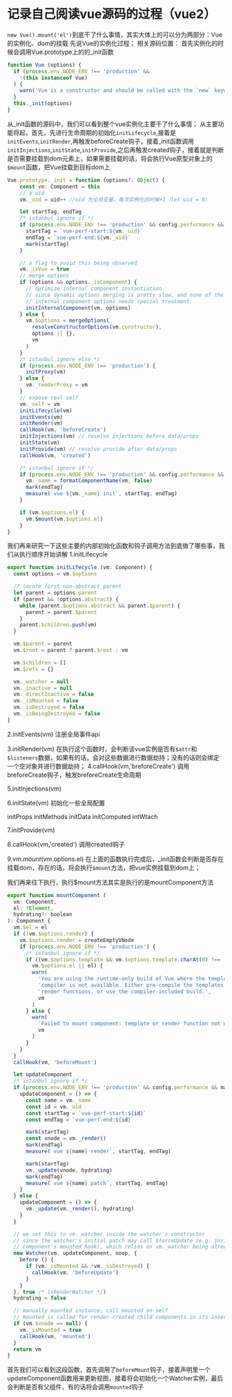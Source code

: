 # 记录自己阅读vue源码的过程（vue2）

`new Vue().mount('el')`到底干了什么事情，其实大体上的可以分为两部分：Vue的实例化、dom的挂载
先说Vue的实例化过程；
相关源码位置：
首先实例化的时候会调用Vue.prototype上的的_init函数
```js @/src/core/instance/init.js 8
function Vue (options) {
  if (process.env.NODE_ENV !== 'production' &&
    !(this instanceof Vue)
  ) {
    warn('Vue is a constructor and should be called with the `new` keyword')
  }
  this._init(options)
}
```
从_init函数的源码中，我们可以看到整个vue实例化主要干了什么事情；
从主要功能将起，首先，先进行生命周期的初始化`initLifecycle`,接着是`initEvents`,`initRender`,再触发beforeCreate钩子，接着_init函数调用`initInjections`,`initState`,`initProvide`,之后再触发created钩子，接着就是判断是否需要挂载到dom元素上，如果需要挂载的话，将会执行Vue原型对象上的`$mount`函数，把Vue挂载到目标dom上
```js @/src/core/instance/init.js 16
Vue.prototype._init = function (options?: Object) {
    const vm: Component = this
    // a uid
    vm._uid = uid++ //uid 为全局变量，每次实例化的时候+1（let uid = 0）

    let startTag, endTag
    /* istanbul ignore if */
    if (process.env.NODE_ENV !== 'production' && config.performance && mark) {
      startTag = `vue-perf-start:${vm._uid}`
      endTag = `vue-perf-end:${vm._uid}`
      mark(startTag)
    }

    // a flag to avoid this being observed
    vm._isVue = true
    // merge options
    if (options && options._isComponent) {
      // optimize internal component instantiation
      // since dynamic options merging is pretty slow, and none of the
      // internal component options needs special treatment.
      initInternalComponent(vm, options)
    } else {
      vm.$options = mergeOptions(
        resolveConstructorOptions(vm.constructor),
        options || {},
        vm
      )
    }
    /* istanbul ignore else */
    if (process.env.NODE_ENV !== 'production') {
      initProxy(vm)
    } else {
      vm._renderProxy = vm
    }
    // expose real self
    vm._self = vm
    initLifecycle(vm)
    initEvents(vm)
    initRender(vm)
    callHook(vm, 'beforeCreate')
    initInjections(vm) // resolve injections before data/props
    initState(vm)
    initProvide(vm) // resolve provide after data/props
    callHook(vm, 'created')

    /* istanbul ignore if */
    if (process.env.NODE_ENV !== 'production' && config.performance && mark) {
      vm._name = formatComponentName(vm, false)
      mark(endTag)
      measure(`vue ${vm._name} init`, startTag, endTag)
    }

    if (vm.$options.el) {
      vm.$mount(vm.$options.el)
    }
}
```
我们再来研究一下这些主要的内部初始化函数和钩子调用方法到底做了哪些事，我们从执行顺序开始讲解
1.initLifecycle
```js @/src/core/instance/lifecycle.js 16
export function initLifecycle (vm: Component) {
  const options = vm.$options

  // locate first non-abstract parent
  let parent = options.parent
  if (parent && !options.abstract) {
    while (parent.$options.abstract && parent.$parent) {
      parent = parent.$parent
    }
    parent.$children.push(vm)
  }

  vm.$parent = parent
  vm.$root = parent ? parent.$root : vm

  vm.$children = []
  vm.$refs = {}

  vm._watcher = null
  vm._inactive = null
  vm._directInactive = false
  vm._isMounted = false
  vm._isDestroyed = false
  vm._isBeingDestroyed = false
}
```
2.initEvents(vm)
注册全局事件api

3.initRender(vm)
在执行这个函数时，会判断该vue实例是否有`$attr`和`$listeners`数据，如果有的话，会对这些数据进行数据劫持；没有的话则会绑定一个空对象并进行数据劫持；
4.callHook(vm,'breforeCreate')
调用breforeCreate钩子，触发breforeCreate生命周期

5.initInjections(vm)

6.initState(vm)
初始化一些全局配置

initProps
initMethods
initData
initComputed
intWtach

7.initProvide(vm)

8.callHook(vm,'created')
调用created钩子

9.vm.$mount(vm.$options.el)
在上面的函数执行完成后，_init函数会判断是否存在挂载dom，存在的话，将会执行`$mount`方法，把vue实例挂载到dom上；


我们再来往下执行，执行$mount方法其实是执行的是mountComponent方法
```js @/src/core/instance/lifecycle.js
export function mountComponent (
  vm: Component,
  el: ?Element,
  hydrating?: boolean
): Component {
  vm.$el = el
  if (!vm.$options.render) {
    vm.$options.render = createEmptyVNode
    if (process.env.NODE_ENV !== 'production') {
      /* istanbul ignore if */
      if ((vm.$options.template && vm.$options.template.charAt(0) !== '#') ||
        vm.$options.el || el) {
        warn(
          'You are using the runtime-only build of Vue where the template ' +
          'compiler is not available. Either pre-compile the templates into ' +
          'render functions, or use the compiler-included build.',
          vm
        )
      } else {
        warn(
          'Failed to mount component: template or render function not defined.',
          vm
        )
      }
    }
  }
  callHook(vm, 'beforeMount')

  let updateComponent
  /* istanbul ignore if */
  if (process.env.NODE_ENV !== 'production' && config.performance && mark) {
    updateComponent = () => {
      const name = vm._name
      const id = vm._uid
      const startTag = `vue-perf-start:${id}`
      const endTag = `vue-perf-end:${id}`

      mark(startTag)
      const vnode = vm._render()
      mark(endTag)
      measure(`vue ${name} render`, startTag, endTag)

      mark(startTag)
      vm._update(vnode, hydrating)
      mark(endTag)
      measure(`vue ${name} patch`, startTag, endTag)
    }
  } else {
    updateComponent = () => {
      vm._update(vm._render(), hydrating)
    }
  }

  // we set this to vm._watcher inside the watcher's constructor
  // since the watcher's initial patch may call $forceUpdate (e.g. inside child
  // component's mounted hook), which relies on vm._watcher being already defined
  new Watcher(vm, updateComponent, noop, {
    before () {
      if (vm._isMounted && !vm._isDestroyed) {
        callHook(vm, 'beforeUpdate')
      }
    }
  }, true /* isRenderWatcher */)
  hydrating = false

  // manually mounted instance, call mounted on self
  // mounted is called for render-created child components in its inserted hook
  if (vm.$vnode == null) {
    vm._isMounted = true
    callHook(vm, 'mounted')
  }
  return vm
}
```

首先我们可以看到这段函数，首先调用了`beforeMount`钩子，接着声明里一个updateComponent函数用来更新视图，接着将会初始化一个Watcher实例，最后会判断是否有父组件，有的话将会调用`mounted`钩子